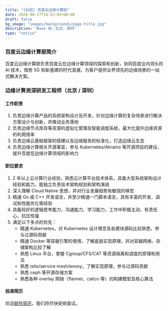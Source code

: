 ```yaml
---
title: "[社招] 百度云边缘计算部"
date: 2020-08-27T14:52:03+08:00
draft: false
bg_image: "images/backgrounds/page-title.jpg"
description: "Base 地：北京、深圳"
type: "notice"
---
```


### 百度云边缘计算部简介

百度云边缘计算部负责百度云在边缘计算领域的探索和创新，协同百度业内领头的 AI 技术，借势 5G 和新基建的时代浪潮，为客户提供业界领先的边缘场景的一站式解决方案。

### 边缘计算资深研发工程师（北京 / 深圳）

#### 工作职责

1. 负责边缘计算产品的系统架构设计及开发，针对边缘计算的复杂场景进行解决方案设计与创新，并推动业务落地
2. 负责边缘节点库存等资源的虚拟化管理及智能调度系统，最大化提升边缘资源的利用效率
3. 负责边缘云基础框架的搭建以及边缘服务的标准化，打造边缘云生态
4. 负责边缘计算相关开源事宜，参与 Kubernetes/Akraino 等开源项目的建设，提升百度在边缘计算领域的影响力

#### 职位要求

1.  2 年以上云计算行业经验，熟悉云计算平台技术体系，具备大型系统架构设计经验和能力，能独立负责技术架构规划和架构演进
2.  深入理解 Cloud Native 思想，并对行业发展趋势有敏锐的嗅觉
3.  精通 Go 或 C++ 开发语言，并至少精通一门脚本语言，具有丰富的开发、调试和性能优化等经验
4.  具备较好的逻辑思考能力、沟通能力、学习能力，工作中积极主动、有责任心、抗压性强
5.  满足以下多点的优先：
    - 精通 Kubernetes，对 Kubernetes 设计理念及各模块源码比较熟悉，参与过源码贡献
    - 精通 Docker 等容器引擎的使用，了解底层实现原理，并对容器网络、存储架构比较了解
    - 熟悉 Linux 平台，掌握 Cgroup/CFS/CAT 等资源隔离和调度的原理和用法
    - 熟悉 istio/service mesh/envoy，了解实现原理，参与过源码贡献
    - 熟悉 ceph 等开源存储方案
    - 熟悉各种 overlay 网络（flannel、calico 等）的构建模型及核心算法

#### 投递简历

欢迎[邮件简历](mailto:kongdechao@baidu.com)，我们将尽快安排面试。
